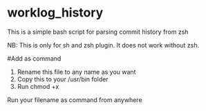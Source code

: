 # worklog_history
This is a simple bash script for parsing commit history from zsh

NB: This is only for sh and zsh plugin. It does not work without zsh.

#Add as command
1. Rename this file to any name as you want
2. Copy this to your /usr/bin folder
3. Run chmod +x <filename>

Run your filename as command from anywhere

